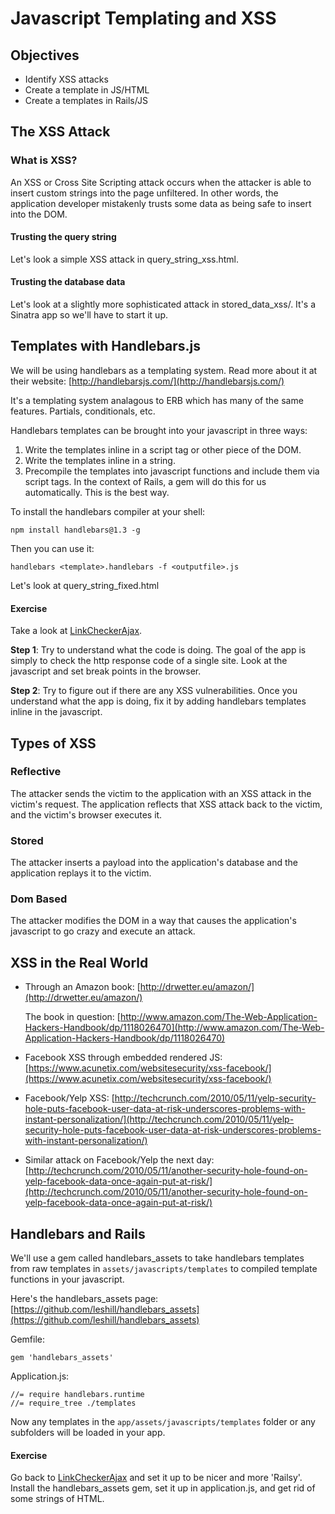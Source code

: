 # Javascript Templating and XSS

## Objectives

* Identify XSS attacks
* Create a template in JS/HTML
* Create a templates in Rails/JS

## The XSS Attack
### What is XSS?
An XSS or Cross Site Scripting attack occurs when the attacker is able to insert custom strings into the page unfiltered.  In other words, the application developer mistakenly trusts some data as being safe to insert into the DOM.  
#### Trusting the query string
Let's look a simple XSS attack in query_string_xss.html.  
#### Trusting the database data
Let's look at a slightly more sophisticated attack in stored_data_xss/.  It's a Sinatra app so we'll have to start it up.

## Templates with Handlebars.js

We will be using handlebars as a templating system.  Read more about it at their website: [http://handlebarsjs.com/](http://handlebarsjs.com/)

It's a templating system analagous to ERB which has many of the same features.  Partials, conditionals, etc.

Handlebars templates can be brought into your javascript in three ways:

1. Write the templates inline in a script tag or other piece of the DOM.
2. Write the templates inline in a string.
2. Precompile the templates into javascript functions and include them via script tags.  In the context of Rails, a gem will do this for us automatically.  This is the best way.

To install the handlebars compiler at your shell:

`npm install handlebars@1.3 -g`

Then you can use it:

`handlebars <template>.handlebars -f <outputfile>.js`

Let's look at  query_string_fixed.html

#### Exercise

Take a look at [LinkCheckerAjax](https://github.com/wdi-sf-march-2014/LinkCheckerWithAJAX).  

__Step 1__: Try to understand what the code is doing.  The goal of the app is simply to check the http response code of a single site.  Look at the javascript and set break points in the browser.

__Step 2__: Try to figure out if there are any XSS vulnerabilities. Once you understand what the app is doing, fix it by adding handlebars templates inline in the javascript.

## Types of XSS
### Reflective
The attacker sends the victim to the application with an XSS attack in the victim's request.  The application reflects that XSS attack back to the victim, and the victim's browser executes it.
### Stored
The attacker inserts a payload into the application's database and the application replays it to the victim.
### Dom Based
The attacker modifies the DOM in a way that causes the application's javascript to go crazy and execute an attack.

## XSS in the Real World
* Through an Amazon book: [http://drwetter.eu/amazon/](http://drwetter.eu/amazon/)

   The book in question: [http://www.amazon.com/The-Web-Application-Hackers-Handbook/dp/1118026470](http://www.amazon.com/The-Web-Application-Hackers-Handbook/dp/1118026470)
* Facebook XSS through embedded rendered JS: [https://www.acunetix.com/websitesecurity/xss-facebook/](https://www.acunetix.com/websitesecurity/xss-facebook/)
* Facebook/Yelp XSS: [http://techcrunch.com/2010/05/11/yelp-security-hole-puts-facebook-user-data-at-risk-underscores-problems-with-instant-personalization/](http://techcrunch.com/2010/05/11/yelp-security-hole-puts-facebook-user-data-at-risk-underscores-problems-with-instant-personalization/)
* Similar attack on Facebook/Yelp the next day: [http://techcrunch.com/2010/05/11/another-security-hole-found-on-yelp-facebook-data-once-again-put-at-risk/](http://techcrunch.com/2010/05/11/another-security-hole-found-on-yelp-facebook-data-once-again-put-at-risk/)

## Handlebars and Rails
We'll use a gem called handlebars_assets to take handlebars templates from raw templates in `assets/javascripts/templates` to compiled template functions in your javascript.

Here's the handlebars_assets page: [https://github.com/leshill/handlebars_assets](https://github.com/leshill/handlebars_assets)

Gemfile:

```gem 'handlebars_assets'```

Application.js:

```
//= require handlebars.runtime
//= require_tree ./templates
```

Now any templates in the `app/assets/javascripts/templates` folder or any subfolders will be loaded in your app.

#### Exercise

Go back to [LinkCheckerAjax](https://github.com/wdi-sf-march-2014/LinkCheckerWithAJAX) and set it up to be nicer and more 'Railsy'.  Install the handlebars_assets gem, set it up in application.js, and get rid of some strings of HTML.

	
